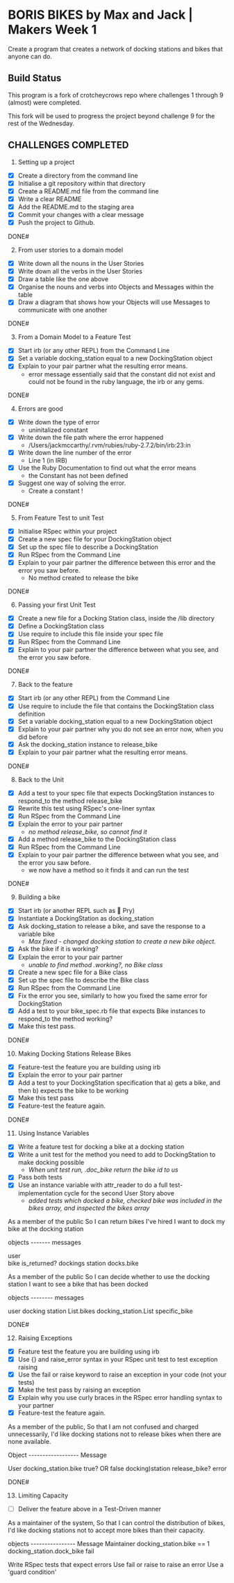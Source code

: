 # BORIS BIKES by Max and Jack | Makers Week 1

Create a program that creates a network of docking stations and bikes that anyone can do.

## Build Status

This program is a fork of crotcheycrows repo where challenges 1 through 9 (almost) were completed.

This fork will be used to progress the project beyond challenge 9 for the rest of the Wednesday.

## CHALLENGES COMPLETED
1. Setting up a project
- [x] Create a directory from the command line
- [x] Initialise a git repository within that directory
- [x] Create a README.md file from the command line
- [x] Write a clear README
- [x] Add the README.md to the staging area
- [x] Commit your changes with a clear message
- [x] Push the project to Github.

DONE#

2. From user stories to a domain model
- [x] Write down all the nouns in the User Stories
- [x] Write down all the verbs in the User Stories
- [x] Draw a table like the one above
- [x] Organise the nouns and verbs into Objects and Messages within the table
- [x]  Draw a diagram that shows how your Objects will use Messages to communicate with one another

DONE#

3. From a Domain Model to a Feature Test
- [x] Start irb (or any other REPL) from the Command Line
- [x] Set a variable docking_station equal to a new DockingStation object
- [x] Explain to your pair partner what the resulting error means.
  - error message essentially said that the constant did not exist and could not be found in the ruby language, the irb or any gems.

DONE#

4. Errors are good
- [x] Write down the type of error
  - uninitalized constant
- [x] Write down the file path where the error happened
  - /Users/jackmccarthy/.rvm/rubies/ruby-2.7.2/bin/irb:23:in <main>
- [x] Write down the line number of the error
  - Line 1 (in IRB)
- [x] Use the Ruby Documentation to find out what the error means
  - the Constant has not been defined
- [x] Suggest one way of solving the error.
  - Create a constant !

DONE#

5. From Feature Test to unit Test
- [x] Initialise RSpec within your project
- [x] Create a new spec file for your DockingStation object
- [x] Set up the spec file to describe a DockingStation
- [x] Run RSpec from the Command Line
- [x] Explain to your pair partner the difference between this error and the error you saw before.
  - No method created to release the bike

DONE#

6. Passing your first Unit Test

- [x] Create a new file for a Docking Station class, inside the /lib directory
- [x] Define a DockingStation class
- [x] Use require to include this file inside your spec file
- [x] Run RSpec from the Command Line
- [x] Explain to your pair partner the difference between what you see, and the error you saw before.

DONE#

7. Back to the feature

- [x] Start irb (or any other REPL) from the Command Line
- [x] Use require to include the file that contains the DockingStation class definition
- [x] Set a variable docking_station equal to a new DockingStation object
- [x] Explain to your pair partner why you do not see an error now, when you did before
- [x] Ask the docking_station instance to release_bike
- [x] Explain to your pair partner what the resulting error means.

DONE#

8. Back to the Unit

- [x] Add a test to your spec file that expects DockingStation instances to respond_to the method release_bike
- [x] Rewrite this test using RSpec's one-liner syntax
- [x] Run RSpec from the Command Line
- [x] Explain the error to your pair partner
    - *no method release_bike, so cannot find it*
- [x] Add a method release_bike to the DockingStation class
- [x] Run RSpec from the Command Line
- [x] Explain to your pair partner the difference between what you see, and the error you saw before.
  - we now have a method so it finds it and can run the test

DONE#

9. Building a bike
- [x] Start irb (or another REPL such as 💊 Pry)
- [x] Instantiate a DockingStation as docking_station
- [x] Ask docking_station to release a bike, and save the response to a variable bike
    - *Max fixed - changed docking station to create a new bike object.*
- [x] Ask the bike if it is working?
- [x] Explain the error to your pair partner
  - *unable to find method .working?, no Bike class*
- [x] Create a new spec file for a Bike class
- [x] Set up the spec file to describe the Bike class
- [x] Run RSpec from the Command Line
- [x] Fix the error you see, similarly to how you fixed the same error for DockingStation
- [x] Add a test to your bike_spec.rb file that expects Bike instances to respond_to the method working?
- [x] Make this test pass.

DONE#

10. Making Docking Stations Release Bikes
- [x]  Feature-test the feature you are building using irb
- [x]  Explain the error to your pair partner
- [x]  Add a test to your DockingStation specification that a) gets a bike, and then b) expects the bike to be working
- [x]  Make this test pass
- [x]  Feature-test the feature again.

DONE#

11.  Using Instance Variables

- [x] Write a feature test for docking a bike at a docking station
- [x] Write a unit test for the method you need to
  add to DockingStation to make docking possible
  - *When unit test run, .doc_bike return the bike id to us*
- [x] Pass both tests
- [x] Use an instance variable with attr_reader to do
  a full test-implementation cycle for the second User Story above
    - *added tests which docked a bike, checked bike was included in the bikes array, and inspected the bikes array*

As a member of the public
So I can return bikes I've hired
I want to dock my bike at the docking station

objects ------- messages

user            
bike             is_returned?
dockings station docks.bike

As a member of the public
So I can decide whether to use the docking station
I want to see a bike that has been docked

objects -------- messages

user
docking station  List.bikes
docking_station.List specific_bike

DONE#

12. Raising Exceptions

- [x] Feature test the feature you are building using irb
- [x] Use {} and raise_error syntax in your RSpec unit test to
  test exception raising
- [x] Use the fail or raise keyword to raise an exception in your
  code (not your tests)
- [x] Make the test pass by raising an exception
- [x] Explain why you use curly braces in the RSpec error handling
  syntax to your partner
- [x] Feature-test the feature again.

As a member of the public,
So that I am not confused and charged unnecessarily,
I'd like docking stations not to release bikes when there are none available.

Object ------------------ Message

User
docking_station.bike       true?     OR     false
docking)station            release_bike?    error

DONE#

13. Limiting Capacity

- [ ] Deliver the feature above in a Test-Driven manner

As a maintainer of the system,
So that I can control the distribution of bikes,
I'd like docking stations not to accept more bikes than their capacity.

objects ---------------- Message
Maintainer
docking_station.bike == 1
docking_station.dock_bike fail

Write RSpec tests that expect errors
Use fail or raise to raise an error
Use a 'guard condition'
